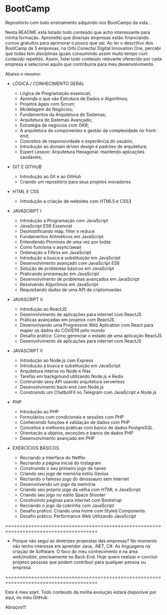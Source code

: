 # BootCamp
Repositório com todo ensinamento adquirido nos BootCamps da vida...

Nesta README está listado todo conteúdo que acho interessante para minha formação.
Aproveitei que diversas empresas estão financiando cursos gratuitos para aprimorar o pouco que sei.
Ao ler o descritivo dos BootCamp de 5 empresas, na Orbi Conecta/ Digital Innovation One, percebi que todas tem disciplinas iguais consumindo assim muito tempo com conteúdo repetido. Assim, listei todo conteúdo relevante oferecido por cada empresa e selecionei aquilo que contribuiria para meu desenvolvimento.

Abaixo o resumo:

- LÓGICA / CONHECIMENTO GERAL
    - Lógica de Programação essencial;
    - Aprenda o que são Estrutura de Dados e Algoritmos;
    - Projetos ágeis com Scrum;
    - Modelagem de Negócios;
    - Fundamentos da Arquitetura de Sistemas;
    - Arquitetura de Sistemas Avançado;
    - Estratégia de negócios com OKR;
    - A arquitetura de componentes e gestão da complexidade no front-end;
    - Conceitos de responsividade e experiência do usuário;
    - Introdução ao domain driven design e padrões de arquitetura;
    - Expert Lesson: Arquitetura Hexagonal: mantendo aplicações saudáveis;

- GIT E GITHUB
    - Introdução ao Git e ao GitHub
    - Criando um repositório para seus projetos inovadores

- HTML E CSS
    - Introdução a criação de websites com HTML5 e CSS3

- JAVASCRIPT I
    - Introdução a Programação com JavaScript
    - JavaScript ES6 Essencial
    - Desmistificando map, filter e reduce
    - Fundamentos Aritméticos em JavaScript
    - Entendendo Promises de uma vez por todas
    - Como funciona o async/await
    - Ordenação e Filtros em JavaScript
    - Introdução a busca e substituição em JavaScript
    - Desenvolvimento avançado com JavaScript ES6
    - Solução de problemas básicos em JavaScript
    - Praticando proramação em JavaScript
    - Desenvolvimento de problemas avançados em JavaScript
    - Resolvendo Algoritmos em JavaScript
    - Requisitando dados de uma API de criptomoedas

- JAVASCRIPT II    
    - Introdução ao ReactJS
    - Desenvolvimento de aplicações para internet com ReactJS
    - Práticas avançadas em projetos com ReactJS
    - Desenvolvendo uma Progressive Web Aplication com React para maper os dados do COVID19 pelo mundo
    - Desafio prático: Como gerenciar o estado de uma aplicação ReactJS
    - Desenvolvimento de aplicações para internet com ReactJS

- JAVASCRIPT II 
    - Introdução ao Node.js com Express
    - Introdução a busca e substituição em JavaScript
    - Arquitetura interna no Node e filas
    - Tarefas em background utilizando Node.js e Redis
    - Contruindo sexy API usando arquitetura serverless
    - Desenvolvimento back-end com Node.js
    - Construindo um ChatbotFit no Telegram com JavaScript e Node.js

- PHP
    - Introdução ao PHP
    - Formulários com condicionais e sessões com PHP
    - Conhecendo funções e validação de dados com PHP
    - Conceitos e melhores práticas com banco de dados PostgreSQL
    - Orientação a objetos, exceções e banco de dados PHP
    - Desenvolvimento avançado em PHP

- EXERCÍCIOS BÁSICOS
    - Recriando a Interface do Netflix
    - Recriando a página inicial do Instagram
    - Construindo o seu primeiro jogo de naves
    - Criando seu jogo de memória estilo Genius
    - Recriando o famoso jogo do dinossauro sem internet
    - Desenvolvendo um jogo da memória
    - Criando seu próprio jogo da velha com HTML e JavaScript
    - Criando seu jogo no estilo Space Shooter
    - Construindo páginas para internet com Bootstrap
    - Recriando o jogo da cobrinha com JavaScript
    - Desafio prático: Criando uma home com Styled Components
    - Desafio prático: Performance Web Utilizando JavaScript


======================================================================================

- Porque não segui as diretrizes propostas das empresas?
No momento não tenho interesse em aprender Java, .NET, C#. As linguagens na criação de Software.
O foco do meu conhecimento é na área web/mobile, precisamente no Back-End.
Hoje quero realizar e concluir projetos pessoas que podem contribuir para qualquer pessoa ou empresa.

======================================================================================

Este é meu start. 
Todo conteúdo da minha evolução estará disponível por aqui, no meu GitHub.

Abraços!!!